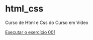 # html_css
Curso de Html e Css do Curso em Vídeo

<a href="https://cassiocpsgit.github.io/html_css/exercicios/ex001/index.html">Executar o exercício 001</a>
